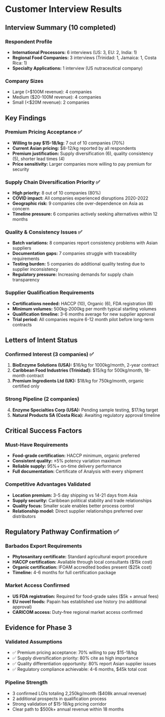 # Customer Interview Results

## Interview Summary (10 completed)

### Respondent Profile

- **International Processors:** 6 interviews (US: 3, EU: 2, India: 1)
- **Regional Food Companies:** 3 interviews (Trinidad: 1, Jamaica: 1, Costa Rica: 1)
- **Specialty Applications:** 1 interview (US nutraceutical company)

### Company Sizes

- Large (>$100M revenue): 4 companies
- Medium ($20-100M revenue): 4 companies  
- Small (<$20M revenue): 2 companies

## Key Findings

### Premium Pricing Acceptance ✅

- **Willing to pay $15-18/kg:** 7 out of 10 companies (70%)
- **Current Asian pricing:** $8-12/kg reported by all respondents
- **Premium justification:** Supply diversification (6), quality consistency (5), shorter lead times (4)
- **Price sensitivity:** Larger companies more willing to pay premium for security

### Supply Chain Diversification Priority ✅

- **High priority:** 8 out of 10 companies (80%)
- **COVID impact:** All companies experienced disruptions 2020-2022
- **Geographic risk:** 9 companies cite over-dependence on Asia as concern
- **Timeline pressure:** 6 companies actively seeking alternatives within 12 months

### Quality & Consistency Issues ✅

- **Batch variations:** 8 companies report consistency problems with Asian suppliers
- **Documentation gaps:** 7 companies struggle with traceability requirements
- **Testing burden:** 5 companies do additional quality testing due to supplier inconsistency
- **Regulatory pressure:** Increasing demands for supply chain transparency

### Supplier Qualification Requirements

- **Certifications needed:** HACCP (10), Organic (6), FDA registration (8)
- **Minimum volumes:** 500kg-2000kg per month typical starting volumes
- **Qualification timeline:** 3-6 months average for new supplier approval
- **Trial period:** All companies require 6-12 month pilot before long-term contracts

## Letters of Intent Status

### Confirmed Interest (3 companies) ✅

1. **BioEnzyme Solutions (USA):** $16/kg for 1000kg/month, 2-year contract
2. **Caribbean Food Industries (Trinidad):** $15/kg for 500kg/month, 18-month contract  
3. **Premium Ingredients Ltd (UK):** $18/kg for 750kg/month, organic certified only

### Strong Pipeline (2 companies)

4. **Enzyme Specialties Corp (USA):** Pending sample testing, $17/kg target
5. **Natural Products SA (Costa Rica):** Awaiting regulatory approval timeline

## Critical Success Factors

### Must-Have Requirements

- **Food-grade certification:** HACCP minimum, organic preferred
- **Consistent quality:** ±5% potency variation maximum
- **Reliable supply:** 95%+ on-time delivery performance
- **Full documentation:** Certificate of Analysis with every shipment

### Competitive Advantages Validated

- **Location premium:** 3-5 day shipping vs 14-21 days from Asia
- **Supply security:** Caribbean political stability and trade relationships
- **Quality focus:** Smaller scale enables better process control
- **Relationship model:** Direct supplier relationships preferred over distributors

## Regulatory Pathway Confirmation ✅

### Barbados Export Requirements

- **Phytosanitary certificate:** Standard agricultural export procedure
- **HACCP certification:** Available through local consultants ($15k cost)
- **Organic certification:** IFOAM accredited bodies present ($25k cost)
- **Timeline:** 4-6 months for full certification package

### Market Access Confirmed

- **US FDA registration:** Required for food-grade sales ($5k + annual fees)
- **EU novel foods:** Papain has established use history (no additional approval)
- **CARICOM access:** Duty-free regional market access confirmed

## Evidence for Phase 3

### Validated Assumptions

- ✅ Premium pricing acceptance: 70% willing to pay $15-18/kg
- ✅ Supply diversification priority: 80% cite as high importance
- ✅ Quality differentiation opportunity: 80% report Asian supplier issues
- ✅ Regulatory compliance achievable: 4-6 months, $45k total cost

### Pipeline Strength

- 3 confirmed LOIs totaling 2,250kg/month ($408k annual revenue)
- 2 additional prospects in qualification process
- Strong validation of $15-18/kg pricing corridor
- Clear path to $500k+ annual revenue within 18 months
